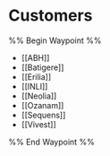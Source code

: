 # Customers

%% Begin Waypoint %%
- [[ABH]]
- [[Batigere]]
- [[Erilia]]
- [[INLI]]
- [[Neolia]]
- [[Ozanam]]
- [[Sequens]]
- [[Vivest]]

%% End Waypoint %%